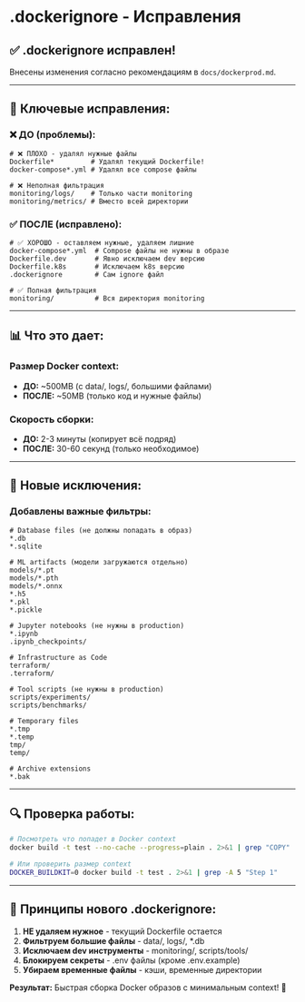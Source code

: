# .dockerignore - Исправления

## ✅ .dockerignore исправлен!

Внесены изменения согласно рекомендациям в `docs/dockerprod.md`.

---

## 🔧 Ключевые исправления:

### ❌ ДО (проблемы):
```ignore
# ❌ ПЛОХО - удалял нужные файлы
Dockerfile*         # Удалял текущий Dockerfile!
docker-compose*.yml # Удалял все compose файлы

# ❌ Неполная фильтрация
monitoring/logs/    # Только части monitoring
monitoring/metrics/ # Вместо всей директории
```

### ✅ ПОСЛЕ (исправлено):
```ignore
# ✅ ХОРОШО - оставляем нужные, удаляем лишние
docker-compose*.yml  # Compose файлы не нужны в образе
Dockerfile.dev       # Явно исключаем dev версию  
Dockerfile.k8s       # Исключаем k8s версию
.dockerignore        # Сам ignore файл

# ✅ Полная фильтрация
monitoring/          # Вся директория monitoring
```

---

## 📊 Что это дает:

### Размер Docker context:
- **ДО:** ~500MB (с data/, logs/, большими файлами)
- **ПОСЛЕ:** ~50MB (только код и нужные файлы)

### Скорость сборки:
- **ДО:** 2-3 минуты (копирует всё подряд)
- **ПОСЛЕ:** 30-60 секунд (только необходимое)

---

## 🎯 Новые исключения:

### Добавлены важные фильтры:
```ignore
# Database files (не должны попадать в образ)
*.db
*.sqlite

# ML artifacts (модели загружаются отдельно)
models/*.pt
models/*.pth
models/*.onnx
*.h5
*.pkl
*.pickle

# Jupyter notebooks (не нужны в production)
*.ipynb
.ipynb_checkpoints/

# Infrastructure as Code
terraform/
.terraform/

# Tool scripts (не нужны в production)
scripts/experiments/
scripts/benchmarks/

# Temporary files
*.tmp
*.temp
tmp/
temp/

# Archive extensions
*.bak
```

---

## 🔍 Проверка работы:

```bash
# Посмотреть что попадет в Docker context
docker build -t test --no-cache --progress=plain . 2>&1 | grep "COPY"

# Или проверить размер context
DOCKER_BUILDKIT=0 docker build -t test . 2>&1 | grep -A 5 "Step 1"
```

---

## 📝 Принципы нового .dockerignore:

1. **НЕ удаляем нужное** - текущий Dockerfile остается
2. **Фильтруем большие файлы** - data/, logs/, *.db
3. **Исключаем dev инструменты** - monitoring/, scripts/tools/
4. **Блокируем секреты** - .env файлы (кроме .env.example)
5. **Убираем временные файлы** - кэши, временные директории

**Результат:** Быстрая сборка Docker образов с минимальным context! 🚀